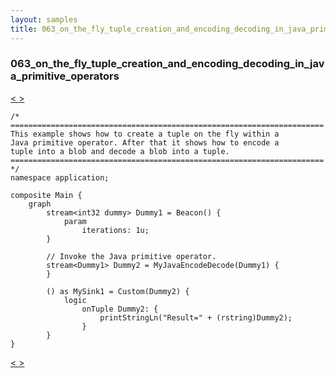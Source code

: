```yaml
---
layout: samples
title: 063_on_the_fly_tuple_creation_and_encoding_decoding_in_java_primitive_operators
---
```


### 063_on_the_fly_tuple_creation_and_encoding_decoding_in_java_primitive_operators

<div class="sampleNav"><a class="button" href="/streamsx.documentation/samples/spl-for-beginner/062_data_sharing_between_non_fused_spl_custom_and_java_primitive_operators_com_acme_test_Main_spl/"> < </a><a class="button" href="/streamsx.documentation/samples/spl-for-beginner/064_using_spl_composite_params_com_acme_test_CompositeParams_spl/"> > </a>
</div>

~~~~~~
/*
======================================================================
This example shows how to create a tuple on the fly within a 
Java primitive operator. After that it shows how to encode a
tuple into a blob and decode a blob into a tuple.
======================================================================
*/
namespace application;

composite Main {
	graph
		stream<int32 dummy> Dummy1 = Beacon() {
			param
				iterations: 1u;
		}
		
		// Invoke the Java primitive operator.
		stream<Dummy1> Dummy2 = MyJavaEncodeDecode(Dummy1) {
		}
		
		() as MySink1 = Custom(Dummy2) {
			logic
				onTuple Dummy2: {
					printStringLn("Result=" + (rstring)Dummy2);
				}
		}
}

~~~~~~

<div class="sampleNav"><a class="button" href="/streamsx.documentation/samples/spl-for-beginner/062_data_sharing_between_non_fused_spl_custom_and_java_primitive_operators_com_acme_test_Main_spl/"> < </a><a class="button" href="/streamsx.documentation/samples/spl-for-beginner/064_using_spl_composite_params_com_acme_test_CompositeParams_spl/"> > </a>
</div>

